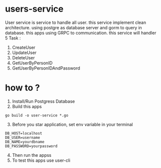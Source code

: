 # users-service
User service is service to handle all user. this service implement clean architecture. using postgre as database server and gorm to query in database. this apps using GRPC to communication.
this service will handler 5 Task :
1. CreateUser
2. UpdateUser
3. DeleteUser
4. GetUserByPersonID
5. GetUserByPersonIDAndPassword

# how to ?
1. Install/Run Postgress Database
2. Build this apps
```
go build -o user-service *.go
```
3. Before you star application, set env variable in your terminal
```
DB_HOST=localhost
DB_USER=username
DB_NAME=yourdbname
DB_PASSWORD=yourpassword
```
4. Then run the appss
5. To test this apps use user-cli
